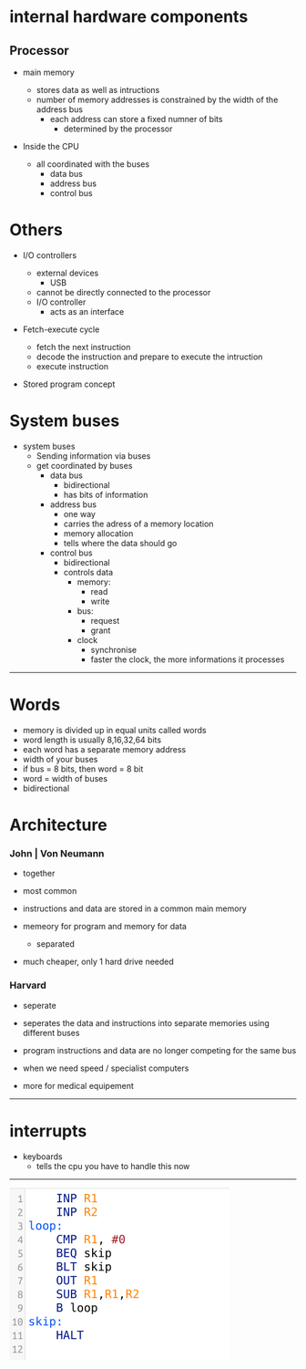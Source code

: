 
# internal hardware components

## Processor
- main memory
    - stores data as well as intructions
    - number of memory addresses is constrained by the width of the address bus
        - each address can store a fixed numner of bits
            - determined by the processor


- Inside the CPU
    - all coordinated with the buses
        - data bus
        - address bus
        - control bus

# Others

- I/O controllers
    - external devices
        - USB
    - cannot be directly connected to the processor
    - I/O controller
        - acts as an interface

- Fetch-execute cycle
    - fetch the next instruction
    - decode the instruction and prepare to execute the intruction
    - execute instruction

- Stored program concept

# System buses

- system buses
    - Sending information via buses
    - get coordinated by buses
        - data bus
            - bidirectional
            - has bits of information
        - address bus
            - one way
            - carries the adress of a memory location
            - memory allocation
            - tells where the data should go
        - control bus
            - bidirectional
            - controls data
                - memory:
                    - read
                    - write
                - bus:
                    - request
                    - grant
                - clock
                    - synchronise
                    - faster the clock, the more informations it processes

---

# Words

- memory is divided up in equal units called words
- word length is usually 8,16,32,64 bits
- each word has a separate memory address
- width of your buses
- if bus = 8 bits, then word = 8 bit
- word = width of buses
- bidirectional

# Architecture

### John | Von Neumann

- together

- most common
- instructions and data are stored in a common main memory
- memeory for program and memory for data
    - separated
- much cheaper, only 1 hard drive needed

### Harvard

- seperate

- seperates the data and instructions into separate memories using different buses
- program instructions and data are no longer competing for the same bus
- when we need speed / specialist computers

- more for medical equipement

---

# interrupts

- keyboards
    - tells the cpu you have to handle this now

---

![assembly](image.png)